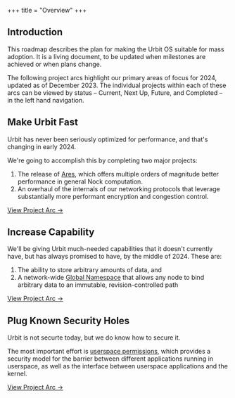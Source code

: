 +++
title = "Overview"
+++

## Introduction

This roadmap describes the plan for making the Urbit OS suitable for mass
adoption. It is a living document, to be updated when milestones are achieved or
when plans change.

The following project arcs highlight our primary areas of focus for 2024,
updated as of December 2023. The individual projects within each of these arcs
can be viewed by status – Current, Next Up, Future, and Completed – in the left
hand navigation.

## Make Urbit Fast

Urbit has never been seriously optimized for performance, and that's changing in
early 2024.

We're going to accomplish this by completing two major projects:

1. The release of [Ares](/projects/ares), which offers multiple orders of
   magnitude better performance in general Nock computation.
2. An overhaul of the internals of our networking protocols that leverage
   substantially more performant encryption and congestion control.

[View Project Arc &rarr;](/arcs/make-fast)


## Increase Capability

We'll be giving Urbit much-needed capabilities that it doesn't currently have,
but has always promised to have, by the middle of 2024. These are:

1. The ability to store arbitrary amounts of data, and
2. A network-wide [Global
   Namespace](https://en.wikipedia.org/wiki/Global_Namespace) that allows any
   node to bind arbitrary data to an immutable, revision-controlled path

[View Project Arc &rarr;](/arcs/increase-capability)


## Plug Known Security Holes

Urbit is not securte today, but we do know how to secure it.

The most important effort is [userspace permissions](project), which provides a
security model for the barrier between different applications running in
userspace, as well as the interface between userspace applications and the
kernel.

[View Project Arc &rarr;](/arcs/plug-security-holes)


